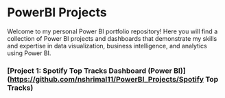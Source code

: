 # PowerBI Projects

Welcome to my personal Power BI portfolio repository! Here you will find a collection of Power BI projects and dashboards that demonstrate my skills and expertise in data visualization, business intelligence, and analytics using Power BI.

### [Project 1: Spotify Top Tracks Dashboard (Power BI)](https://github.com/nshrimal11/PowerBI_Projects/Spotify Top Tracks)
